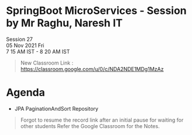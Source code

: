 # SpringBoot MicroServices - Session by Mr Raghu, Naresh IT

Session 27 \
05 Nov 2021 Fri \
7 15 AM IST - 8 20 AM IST

> New Classroom Link : https://classroom.google.com/u/0/c/NDA2NDE1MDg1MzAz

# Agenda

* JPA PaginationAndSort Repository

> Forgot to resume the record link after an initial pause for waiting for other students
> Refer the Google Classroom for the Notes.
